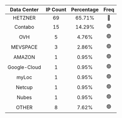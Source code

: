 | Data Center | IP Count | Percentage | Freq |
|:------------:|:--------:|:-----------:|:-----:|
| HETZNER | 69 | 65.71% | 🔴 |
| Contabo | 15 | 14.29% | 🟢 |
| OVH | 5 | 4.76% | 🟢 |
| MEVSPACE | 3 | 2.86% | 🟢 |
| AMAZON | 1 | 0.95% | 🟢 |
| Google-Cloud | 1 | 0.95% | 🟢 |
| myLoc | 1 | 0.95% | 🟢 |
| Netcup | 1 | 0.95% | 🟢 |
| Nubes | 1 | 0.95% | 🟢 |
| OTHER | 8 | 7.62% | 🟢 |